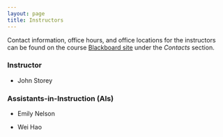 ```yaml
---
layout: page
title: Instructors
---
```


Contact information, office hours, and office locations for the instructors can be found on the course [Blackboard site](https://blackboard.princeton.edu/webapps/pu-courseredirect-bb_bb60/find.jsp?course_id=SML201_S2016) under the *Contacts* section.  

### Instructor

- John Storey

### Assistants-in-Instruction (AIs)

- Emily Nelson

- Wei Hao